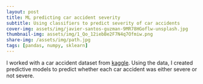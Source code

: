 ```yaml
---
layout: post
title: ML predicting car accident severity
subtitle: Using classifiers to predict severity of car accidents
cover-img: assets/img/javier-santos-guzman-9MR78HGoflw-unsplash.jpg
thumbnail-img: assets/img/1_Qo_12iebBe2F7N4q7Ofmiw.png
share-img: /assets/img/path.jpg
tags: [pandas, numpy, sklearn]
---
```


I worked with a car accident dataset from [kaggle](https://www.kaggle.com/sobhanmoosavi/us-accidents). Using the data, I created predictive models to predict whether each car accident was either severe or not severe. 
